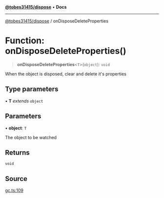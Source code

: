 [**@tobes31415/dispose**](../README.md) • **Docs**

***

[@tobes31415/dispose](../globals.md) / onDisposeDeleteProperties

# Function: onDisposeDeleteProperties()

> **onDisposeDeleteProperties**\<`T`\>(`object`): `void`

When the object is disposed, clear and delete it's properties

## Type parameters

• **T** *extends* `object`

## Parameters

• **object**: `T`

The object to be watched

## Returns

`void`

## Source

[gc.ts:109](https://github.com/tobes31415/dispose/blob/bcfd41f014b1be28cdb1b562046ef05a00a09f24/src/gc.ts#L109)
